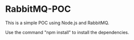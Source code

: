 # RabbitMQ-POC
This is a simple POC using Node.js and RabbitMQ.

Use the command "npm install" to install the dependencies.
